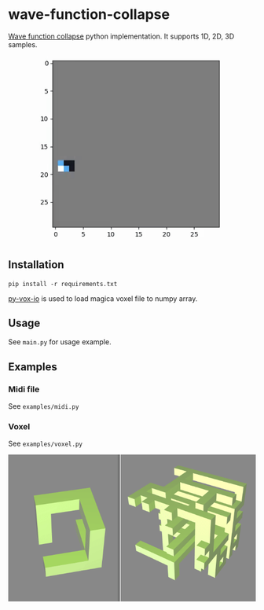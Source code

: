 # wave-function-collapse

[Wave function collapse](https://github.com/mxgmn/WaveFunctionCollapse) python implementation.
It supports 1D, 2D, 3D samples.

![wfc_example](./docs/wfc.gif)

## Installation
```
pip install -r requirements.txt
```
[py-vox-io](https://github.com/gromgull/py-vox-io) is used to load magica voxel file to numpy array.

## Usage
See `main.py` for usage example.

## Examples

### Midi file
See `examples/midi.py`

### Voxel
See `examples/voxel.py`

![wfc_example](./docs/wfc_voxel.gif)
